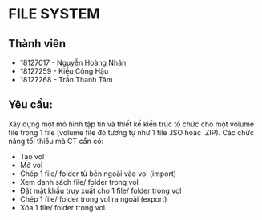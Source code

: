 # FILE SYSTEM

## Thành viên
- 18127017 - Nguyễn Hoàng Nhân
- 18127259 - Kiều Công Hậu
- 18127268 - Trần Thanh Tâm

## Yêu cầu:
Xây dựng một mô hình tập tin và thiết kế kiến trúc tổ chức cho một volume file trong 1 file (volume file đó tương tự như 1 file .ISO hoặc .ZIP). Các chức năng tối thiểu mà CT cần có:

- Tạo vol
- Mở vol
- Chép 1 file/ folder từ bên ngoài vào vol (import)
- Xem danh sách file/ folder trong vol
- Đặt mật khẩu truy xuất cho 1 file/ folder trong vol
- Chép 1 file/ folder trong vol ra ngoài (export)
- Xóa 1 file/ folder trong vol.

